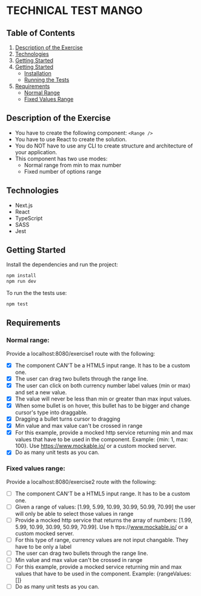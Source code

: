 # TECHNICAL TEST MANGO

## Table of Contents

1. [Description of the Exercise](#description-of-the-exercise)
2. [Technologies](#technologies)
3. [Getting Started](#getting-started)
4. [Getting Started](#getting-started)
   - [Installation](#installation)
   - [Running the Tests](#running-the-tests)
5. [Requirements](#requirements)
   - [Normal Range](#normal-range)
   - [Fixed Values Range](#fixed-values-range)

## Description of the Exercise

- You have to create the following component: `<Range />`
- You have to use React to create the solution.
- You do NOT have to use any CLI to create structure and architecture of your application.
- This component has two use modes:
  - Normal range from min to max number
  - Fixed number of options range

## Technologies

- Next.js
- React
- TypeScript
- SASS
- Jest

## Getting Started

Install the dependencies and run the project:

```bash
npm install
npm run dev
```

To run the the tests use:

```bash
npm test
```

## Requirements

### Normal range:

Provide a localhost:8080/exercise1 route with the following:

- [x] The component CAN'T be a HTML5 input range. It has to be a custom one.
- [x] The user can drag two bullets through the range line.
- [x] The user can click on both currency number label values (min or max) and set a
      new value.
- [x] The value will never be less than min or greater than max input values.
- [x] When some bullet is on hover, this bullet has to be bigger and change cursor's type
      into draggable.
- [x] Dragging a bullet turns cursor to dragging
- [x] Min value and max value can't be crossed in range
- [x] For this example, provide a mocked http service returning min and max values
      that have to be used in the component. Example: {min: 1, max: 100}. Use
      https://www.mockable.io/ or a custom mocked
      server.
- [x] Do as many unit tests as you can.

### Fixed values range:

Provide a localhost:8080/exercise2 route with the following:

- [ ] The component CAN'T be a HTML5 input range. It has to be a custom one.
- [ ] Given a range of values: [1.99, 5.99, 10.99, 30.99, 50.99, 70.99] the user will only
      be able to select those values in range
- [ ] Provide a mocked http service that returns the array of numbers: [1.99, 5.99,
      10.99, 30.99, 50.99, 70.99]. Use h ttps://www.mockable.io/ or a custom mocked
      server.
- [ ] For this type of range, currency values are not input changable. They have to be
      only a label
- [ ] The user can drag two bullets through the range line.
- [ ] Min value and max value can't be crossed in range
- [ ] For this example, provide a mocked service returning min and max values that
      have to be used in the component. Example: {rangeValues: []}
- [ ] Do as many unit tests as you can.
